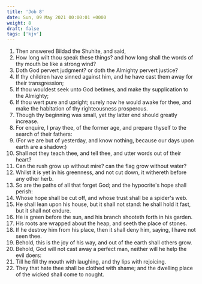 ```yaml
---
title: 'Job 8'
date: Sun, 09 May 2021 00:00:01 +0000
weight: 8
draft: false
tags: ['kjv'] 
---
```


1. Then answered Bildad the Shuhite, and said,
2. How long wilt thou speak these things? and how long shall the words of thy mouth be like a strong wind?
3. Doth God pervert judgment? or doth the Almighty pervert justice?
4. If thy children have sinned against him, and he have cast them away for their transgression;
5. If thou wouldest seek unto God betimes, and make thy supplication to the Almighty;
6. If thou wert pure and upright; surely now he would awake for thee, and make the habitation of thy righteousness prosperous.
7. Though thy beginning was small, yet thy latter end should greatly increase.
8. For enquire, I pray thee, of the former age, and prepare thyself to the search of their fathers:
9. (For we are but of yesterday, and know nothing, because our days upon earth are a shadow:)
10. Shall not they teach thee, and tell thee, and utter words out of their heart?
11. Can the rush grow up without mire? can the flag grow without water?
12. Whilst it is yet in his greenness, and not cut down, it withereth before any other herb.
13. So are the paths of all that forget God; and the hypocrite's hope shall perish:
14. Whose hope shall be cut off, and whose trust shall be a spider's web.
15. He shall lean upon his house, but it shall not stand: he shall hold it fast, but it shall not endure.
16. He is green before the sun, and his branch shooteth forth in his garden.
17. His roots are wrapped about the heap, and seeth the place of stones.
18. If he destroy him from his place, then it shall deny him, saying, I have not seen thee.
19. Behold, this is the joy of his way, and out of the earth shall others grow.
20. Behold, God will not cast away a perfect man, neither will he help the evil doers:
21. Till he fill thy mouth with laughing, and thy lips with rejoicing.
22. They that hate thee shall be clothed with shame; and the dwelling place of the wicked shall come to nought.
